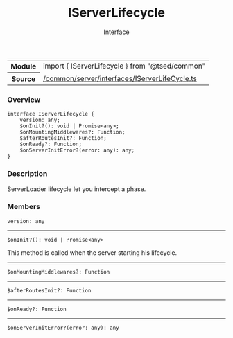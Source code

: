 
<header class="symbol-info-header"><h1 id="iserverlifecycle">IServerLifecycle</h1><label class="symbol-info-type-label interface">Interface</label></header>
<!-- summary -->
<section class="symbol-info"><table class="is-full-width"><tbody><tr><th>Module</th><td><div class="lang-typescript"><span class="token keyword">import</span> { IServerLifecycle }&nbsp;<span class="token keyword">from</span>&nbsp;<span class="token string">"@tsed/common"</span></div></td></tr><tr><th>Source</th><td><a href="https://github.com/Romakita/ts-express-decorators/blob/v4.13.5/src//common/server/interfaces/IServerLifeCycle.ts#L0-L0">/common/server/interfaces/IServerLifeCycle.ts</a></td></tr></tbody></table></section>
<!-- overview -->


### Overview


<pre><code class="typescript-lang "><span class="token keyword">interface</span> IServerLifecycle <span class="token punctuation">{</span>
    version<span class="token punctuation">:</span> <span class="token keyword">any</span><span class="token punctuation">;</span>
    $onInit?<span class="token punctuation">(</span><span class="token punctuation">)</span><span class="token punctuation">:</span> <span class="token keyword">void</span> | Promise<<span class="token keyword">any</span>><span class="token punctuation">;</span>
    $onMountingMiddlewares?<span class="token punctuation">:</span> Function<span class="token punctuation">;</span>
    $afterRoutesInit?<span class="token punctuation">:</span> Function<span class="token punctuation">;</span>
    $onReady?<span class="token punctuation">:</span> Function<span class="token punctuation">;</span>
    $onServerInitError?<span class="token punctuation">(</span>error<span class="token punctuation">:</span> <span class="token keyword">any</span><span class="token punctuation">)</span><span class="token punctuation">:</span> <span class="token keyword">any</span><span class="token punctuation">;</span>
<span class="token punctuation">}</span></code></pre>


<!-- Parameters -->

<!-- Description -->


### Description

ServerLoader lifecycle let you intercept a phase.

<!-- Members -->







### Members



<div class="method-overview">
<pre><code class="typescript-lang ">version<span class="token punctuation">:</span> <span class="token keyword">any</span></code></pre>
</div>




<hr/>



<div class="method-overview">
<pre><code class="typescript-lang ">$onInit?<span class="token punctuation">(</span><span class="token punctuation">)</span><span class="token punctuation">:</span> <span class="token keyword">void</span> | Promise<<span class="token keyword">any</span>></code></pre>
</div>


This method is called when the server starting his lifecycle.



<hr/>



<div class="method-overview">
<pre><code class="typescript-lang ">$onMountingMiddlewares?<span class="token punctuation">:</span> Function</code></pre>
</div>




<hr/>



<div class="method-overview">
<pre><code class="typescript-lang ">$afterRoutesInit?<span class="token punctuation">:</span> Function</code></pre>
</div>




<hr/>



<div class="method-overview">
<pre><code class="typescript-lang ">$onReady?<span class="token punctuation">:</span> Function</code></pre>
</div>




<hr/>



<div class="method-overview">
<pre><code class="typescript-lang ">$onServerInitError?<span class="token punctuation">(</span>error<span class="token punctuation">:</span> <span class="token keyword">any</span><span class="token punctuation">)</span><span class="token punctuation">:</span> <span class="token keyword">any</span></code></pre>
</div>









